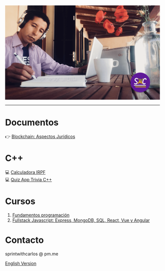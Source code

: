 ![law code man seated writing](../media/img/swc.png)
***
# Documentos

&#128073; [Blockchain: Aspectos Jurídicos](https://SprintWithCarlos.github.io/courses/blockchain-juridico/)

# C++
💻 [Calculadora IRPF](https://gist.github.com/cmarchena/0a19ea91c0a7fd4d2d31ee49168412cd)<br/>
💻 [Quiz App Trivia C++](https://gist.github.com/cmarchena/7c75d6755b3211661f9e272dce14ede9)

# Cursos
1. [Fundamentos programación](https://github.com/SprintWithCarlos/coding-classes/tree/master/modulos/coding-101)
2. [Fullstack Javascript: Express, MongoDB, SQL, React, Vue y Angular](https://github.com/SprintWithCarlos/coding-classes)

# Contacto
sprintwithcarlos @ pm.me

[English Version](./index.md)

